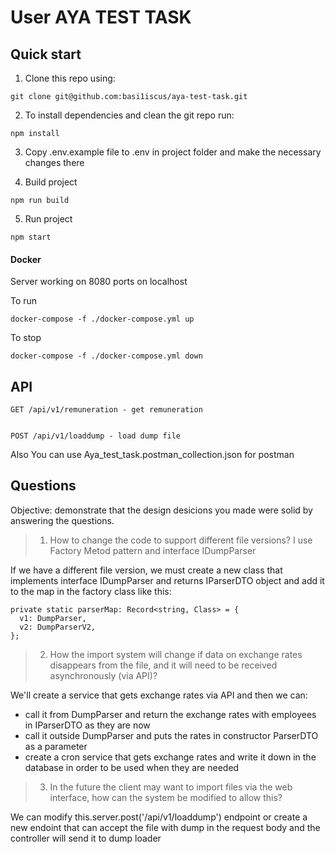 # User AYA TEST TASK

## Quick start

1. Clone this repo using:
  
  ```shell
  git clone git@github.com:basi1iscus/aya-test-task.git
  ```

2. To install dependencies and clean the git repo run:

  ```shell
  npm install
  ```
3. Copy .env.example file to .env in project folder and make the necessary changes there

4. Build project

  ```shell
  npm run build
  ```
5. Run project

  ```shell
  npm start
  ```

#### Docker
Server working on 8080 ports on localhost

To run
```shell
docker-compose -f ./docker-compose.yml up
```
To stop
```shell
docker-compose -f ./docker-compose.yml down
```

## API

```Shell
GET /api/v1/remuneration - get remuneration


POST /api/v1/loaddump - load dump file
```
Also You can use Aya_test_task.postman_collection.json for postman

## Questions

Objective: demonstrate that the design desicions you made were solid by
answering the questions.

>1. How to change the code to support different file versions?
>I use Factory Metod pattern and interface IDumpParser

If we have a different file version, we must create a new class that implements interface IDumpParser and returns IParserDTO object and add it to the map in the factory class like this:
  
  ```Shell
  private static parserMap: Record<string, Class> = {
    v1: DumpParser,
    v2: DumpParserV2,
  };
  ```
>2. How the import system will change if data on exchange rates disappears from
>   the file, and it will need to be received asynchronously (via API)?

   We'll create a service that gets exchange rates via API and then we can:
- call it from DumpParser and return the exchange rates with employees in IParserDTO as they are now
- call it outside DumpParser and puts the rates in constructor ParserDTO as a parameter
- create a cron service that gets exchange rates and write it down in the database in order to be used when they are needed

>3. In the future the client may want to import files via the web interface,
>   how can the system be modified to allow this?

   We can modify this.server.post('/api/v1/loaddump') endpoint or create a new endoint that can accept the file with dump in the request body and the controller will send it to dump loader 
